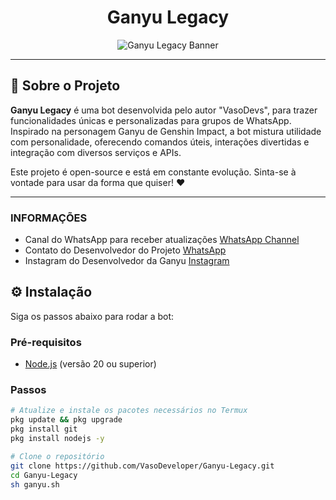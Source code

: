 <h1 align="center">Ganyu Legacy</h1>

<p align="center">
  <img src="https://github.com/user-attachments/assets/13191227-75db-4b79-a7ba-02ea2bc4299d" alt="Ganyu Legacy Banner">
</p>

---

## 🐐 Sobre o Projeto

**Ganyu Legacy** é uma bot desenvolvida pelo autor "VasoDevs", para trazer funcionalidades únicas e personalizadas para grupos de WhatsApp. Inspirado na personagem Ganyu de Genshin Impact, a bot mistura utilidade com personalidade, oferecendo comandos úteis, interações divertidas e integração com diversos serviços e APIs.

Este projeto é open-source e está em constante evolução. Sinta-se à vontade para usar da forma que quiser! ❤

---

### INFORMAÇÕES

- Canal do WhatsApp para receber atualizações [WhatsApp Channel](https://whatsapp.com/channel/0029VazENEHKWEKwxNVdGk2s)
- Contato do Desenvolvedor do Projeto [WhatsApp](https://wa.me//5521986463678)
- Instagram do Desenvolvedor da Ganyu [Instagram](https://www.instagram.com/vasodeveloper/)

## ⚙️ Instalação

Siga os passos abaixo para rodar a bot:

### Pré-requisitos

- [Node.js](https://nodejs.org/) (versão 20 ou superior)

### Passos

```bash
# Atualize e instale os pacotes necessários no Termux
pkg update && pkg upgrade
pkg install git
pkg install nodejs -y

# Clone o repositório
git clone https://github.com/VasoDeveloper/Ganyu-Legacy.git
cd Ganyu-Legacy
sh ganyu.sh
